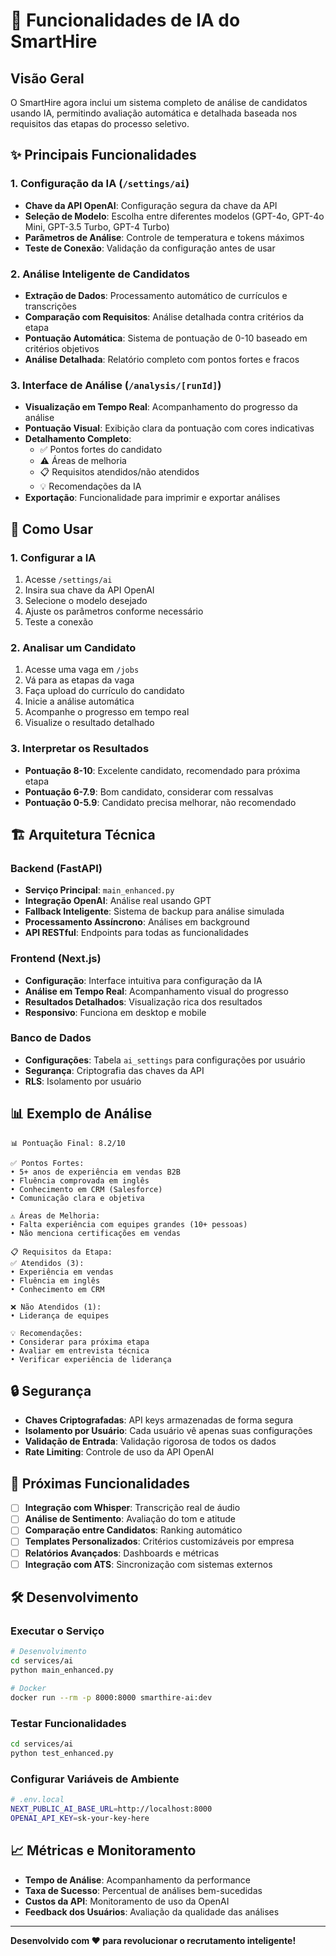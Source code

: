 # 🤖 Funcionalidades de IA do SmartHire

## Visão Geral

O SmartHire agora inclui um sistema completo de análise de candidatos usando IA, permitindo avaliação automática e detalhada baseada nos requisitos das etapas do processo seletivo.

## ✨ Principais Funcionalidades

### 1. **Configuração da IA** (`/settings/ai`)
- **Chave da API OpenAI**: Configuração segura da chave da API
- **Seleção de Modelo**: Escolha entre diferentes modelos (GPT-4o, GPT-4o Mini, GPT-3.5 Turbo, GPT-4 Turbo)
- **Parâmetros de Análise**: Controle de temperatura e tokens máximos
- **Teste de Conexão**: Validação da configuração antes de usar

### 2. **Análise Inteligente de Candidatos**
- **Extração de Dados**: Processamento automático de currículos e transcrições
- **Comparação com Requisitos**: Análise detalhada contra critérios da etapa
- **Pontuação Automática**: Sistema de pontuação de 0-10 baseado em critérios objetivos
- **Análise Detalhada**: Relatório completo com pontos fortes e fracos

### 3. **Interface de Análise** (`/analysis/[runId]`)
- **Visualização em Tempo Real**: Acompanhamento do progresso da análise
- **Pontuação Visual**: Exibição clara da pontuação com cores indicativas
- **Detalhamento Completo**: 
  - ✅ Pontos fortes do candidato
  - ⚠️ Áreas de melhoria
  - 📋 Requisitos atendidos/não atendidos
  - 💡 Recomendações da IA
- **Exportação**: Funcionalidade para imprimir e exportar análises

## 🔧 Como Usar

### 1. Configurar a IA
1. Acesse `/settings/ai`
2. Insira sua chave da API OpenAI
3. Selecione o modelo desejado
4. Ajuste os parâmetros conforme necessário
5. Teste a conexão

### 2. Analisar um Candidato
1. Acesse uma vaga em `/jobs`
2. Vá para as etapas da vaga
3. Faça upload do currículo do candidato
4. Inicie a análise automática
5. Acompanhe o progresso em tempo real
6. Visualize o resultado detalhado

### 3. Interpretar os Resultados
- **Pontuação 8-10**: Excelente candidato, recomendado para próxima etapa
- **Pontuação 6-7.9**: Bom candidato, considerar com ressalvas
- **Pontuação 0-5.9**: Candidato precisa melhorar, não recomendado

## 🏗️ Arquitetura Técnica

### Backend (FastAPI)
- **Serviço Principal**: `main_enhanced.py`
- **Integração OpenAI**: Análise real usando GPT
- **Fallback Inteligente**: Sistema de backup para análise simulada
- **Processamento Assíncrono**: Análises em background
- **API RESTful**: Endpoints para todas as funcionalidades

### Frontend (Next.js)
- **Configuração**: Interface intuitiva para configuração da IA
- **Análise em Tempo Real**: Acompanhamento visual do progresso
- **Resultados Detalhados**: Visualização rica dos resultados
- **Responsivo**: Funciona em desktop e mobile

### Banco de Dados
- **Configurações**: Tabela `ai_settings` para configurações por usuário
- **Segurança**: Criptografia das chaves da API
- **RLS**: Isolamento por usuário

## 📊 Exemplo de Análise

```
📊 Pontuação Final: 8.2/10

✅ Pontos Fortes:
• 5+ anos de experiência em vendas B2B
• Fluência comprovada em inglês
• Conhecimento em CRM (Salesforce)
• Comunicação clara e objetiva

⚠️ Áreas de Melhoria:
• Falta experiência com equipes grandes (10+ pessoas)
• Não menciona certificações em vendas

📋 Requisitos da Etapa:
✅ Atendidos (3):
• Experiência em vendas
• Fluência em inglês
• Conhecimento em CRM

❌ Não Atendidos (1):
• Liderança de equipes

💡 Recomendações:
• Considerar para próxima etapa
• Avaliar em entrevista técnica
• Verificar experiência de liderança
```

## 🔒 Segurança

- **Chaves Criptografadas**: API keys armazenadas de forma segura
- **Isolamento por Usuário**: Cada usuário vê apenas suas configurações
- **Validação de Entrada**: Validação rigorosa de todos os dados
- **Rate Limiting**: Controle de uso da API OpenAI

## 🚀 Próximas Funcionalidades

- [ ] **Integração com Whisper**: Transcrição real de áudio
- [ ] **Análise de Sentimento**: Avaliação do tom e atitude
- [ ] **Comparação entre Candidatos**: Ranking automático
- [ ] **Templates Personalizados**: Critérios customizáveis por empresa
- [ ] **Relatórios Avançados**: Dashboards e métricas
- [ ] **Integração com ATS**: Sincronização com sistemas externos

## 🛠️ Desenvolvimento

### Executar o Serviço
```bash
# Desenvolvimento
cd services/ai
python main_enhanced.py

# Docker
docker run --rm -p 8000:8000 smarthire-ai:dev
```

### Testar Funcionalidades
```bash
cd services/ai
python test_enhanced.py
```

### Configurar Variáveis de Ambiente
```bash
# .env.local
NEXT_PUBLIC_AI_BASE_URL=http://localhost:8000
OPENAI_API_KEY=sk-your-key-here
```

## 📈 Métricas e Monitoramento

- **Tempo de Análise**: Acompanhamento da performance
- **Taxa de Sucesso**: Percentual de análises bem-sucedidas
- **Custos da API**: Monitoramento de uso da OpenAI
- **Feedback dos Usuários**: Avaliação da qualidade das análises

---

**Desenvolvido com ❤️ para revolucionar o recrutamento inteligente!**
